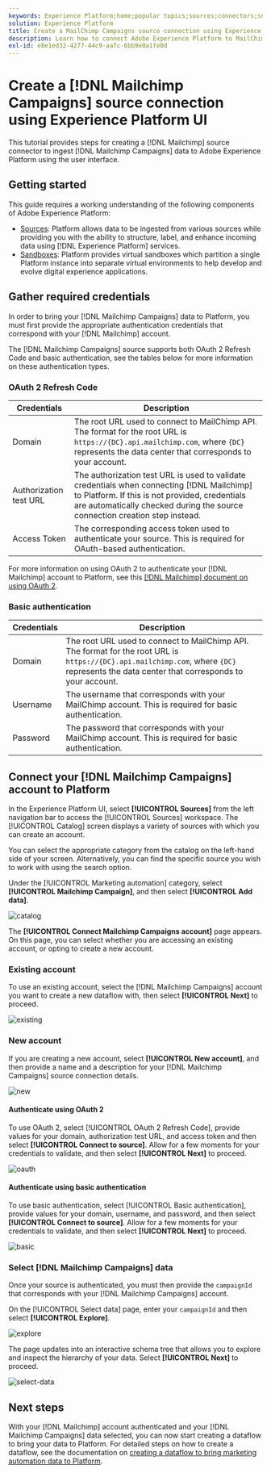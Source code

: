 ```yaml
---
keywords: Experience Platform;home;popular topics;sources;connectors;source connectors;sources sdk;sdk;SDK
solution: Experience Platform
title: Create a MailChimp Campaigns source connection using Experience Platform UI
description: Learn how to connect Adobe Experience Platform to MailChimp Campaigns using Experience Platform UI.
exl-id: e8e1ed32-4277-44c9-aafc-6bb9e0a1fe0d
---
```

# Create a [!DNL Mailchimp Campaigns] source connection using Experience Platform UI

This tutorial provides steps for creating a [!DNL Mailchimp] source connector to ingest [!DNL Mailchimp Campaigns] data to Adobe Experience Platform using the user interface.

## Getting started

This guide requires a working understanding of the following components of Adobe Experience Platform:

* [Sources](../../../../home.md): Platform allows data to be ingested from various sources while providing you with the ability to structure, label, and enhance incoming data using [!DNL Experience Platform] services.
* [Sandboxes](../../../../../sandboxes/home.md): Platform provides virtual sandboxes which partition a single Platform instance into separate virtual environments to help develop and evolve digital experience applications.

## Gather required credentials

In order to bring your [!DNL Mailchimp Campaigns] data to Platform, you must first provide the appropriate authentication credentials that correspond with your [!DNL Mailchimp] account.

The [!DNL Mailchimp Campaigns] source supports both OAuth 2 Refresh Code and basic authentication, see the tables below for more information on these authentication types.

### OAuth 2 Refresh Code

| Credentials | Description |
| --- | --- |
| Domain | The root URL used to connect to MailChimp API. The format for the root URL is `https://{DC}.api.mailchimp.com`, where `{DC}` represents the data center that corresponds to your account. |
| Authorization test URL | The authorization test URL is used to validate credentials when connecting [!DNL Mailchimp] to Platform. If this is not provided, credentials are automatically checked during the source connection creation step instead. |
| Access Token | The corresponding access token used to authenticate your source. This is required for OAuth-based authentication. |

For more information on using OAuth 2 to authenticate your [!DNL Mailchimp] account to Platform, see this [[!DNL Mailchimp] document on using OAuth 2](https://mailchimp.com/developer/marketing/guides/access-user-data-oauth-2/).

### Basic authentication

| Credentials | Description |
| --- | --- |
| Domain | The root URL used to connect to MailChimp API. The format for the root URL is `https://{DC}.api.mailchimp.com`, where `{DC}` represents the data center that corresponds to your account. |
| Username | The username that corresponds with your MailChimp account. This is required for basic authentication. |
| Password | The password that corresponds with your MailChimp account. This is required for basic authentication. |

## Connect your [!DNL Mailchimp Campaigns] account to Platform

In the Experience Platform UI, select **[!UICONTROL Sources]** from the left navigation bar to access the [!UICONTROL Sources] workspace. The [!UICONTROL Catalog] screen displays a variety of sources with which you can create an account.

You can select the appropriate category from the catalog on the left-hand side of your screen. Alternatively, you can find the specific source you wish to work with using the search option.

Under the [!UICONTROL Marketing automation] category, select **[!UICONTROL Mailchimp Campaign]**, and then select **[!UICONTROL Add data]**.

![catalog](../../../../images/tutorials/create/mailchimp-campaigns/catalog.png)

The **[!UICONTROL Connect Mailchimp Campaigns account]** page appears. On this page, you can select whether you are accessing an existing account, or opting to create a new account.

### Existing account

To use an existing account, select the [!DNL Mailchimp Campaigns] account you want to create a new dataflow with, then select **[!UICONTROL Next]** to proceed.

![existing](../../../../images/tutorials/create/mailchimp-campaigns/existing.png)

### New account

If you are creating a new account, select **[!UICONTROL New account]**, and then provide a name and a description for your [!DNL Mailchimp Campaigns] source connection details.

![new](../../../../images/tutorials/create/mailchimp-campaigns/new.png)

#### Authenticate using OAuth 2

To use OAuth 2, select [!UICONTROL OAuth 2 Refresh Code], provide values for your domain, authorization test URL, and access token and then select **[!UICONTROL Connect to source]**. Allow for a few moments for your credentials to validate, and then select **[!UICONTROL Next]** to proceed.

![oauth](../../../../images/tutorials/create/mailchimp-campaigns/oauth.png)

#### Authenticate using basic authentication

To use basic authentication, select [!UICONTROL Basic authentication], provide values for your domain, username, and password, and then select **[!UICONTROL Connect to source]**. Allow for a few moments for your credentials to validate, and then select **[!UICONTROL Next]** to proceed.

![basic](../../../../images/tutorials/create/mailchimp-campaigns/basic.png)

### Select [!DNL Mailchimp Campaigns] data

Once your source is authenticated, you must then provide the `campaignId` that corresponds with your [!DNL Mailchimp Campaigns] account.

On the [!UICONTROL Select data] page, enter your `campaignId` and then select **[!UICONTROL Explore]**.

![explore](../../../../images/tutorials/create/mailchimp-campaigns/explore.png)

The page updates into an interactive schema tree that allows you to explore and inspect the hierarchy of your data. Select **[!UICONTROL Next]** to proceed.

![select-data](../../../../images/tutorials/create/mailchimp-campaigns/select-data.png)

## Next steps

With your [!DNL Mailchimp] account authenticated and your [!DNL Mailchimp Campaigns] data selected, you can now start creating a dataflow to bring your data to Platform. For detailed steps on how to create a dataflow, see the documentation on [creating a dataflow to bring marketing automation data to Platform](../../dataflow/marketing-automation.md).
